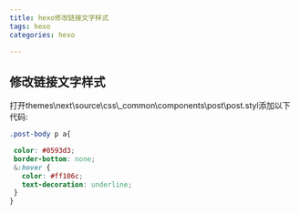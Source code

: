 ```yaml
---
title: hexo修改链接文字样式
tags: hexo
categories: hexo

---
```


## <span id="inline-blue">修改链接文字样式</span>
打开themes\next\source\css\\_common\components\post\post.styl添加以下代码:
```css
.post-body p a{

 color: #0593d3;
 border-bottom: none;
 &:hover {
   color: #ff106c;
   text-decoration: underline;
 }
}
```










